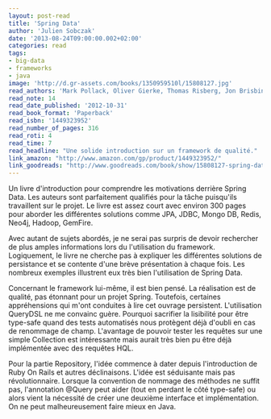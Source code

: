 ```yaml
---
layout: post-read
title: 'Spring Data'
author: 'Julien Sobczak'
date: '2013-08-24T09:00:00.002+02:00'
categories: read
tags:
- big-data
- frameworks
- java
image: 'http://d.gr-assets.com/books/1350959510l/15808127.jpg'
read_authors: 'Mark Pollack, Oliver Gierke, Thomas Risberg, Jon Brisbin, Michael Hunger'
read_note: 14
read_date_published: '2012-10-31'
read_book_format: 'Paperback'
read_isbn: '1449323952'
read_number_of_pages: 316
read_roti: 4
read_time: 7
read_headline: "Une solide introduction sur un framework de qualité."
link_amazon: "http://www.amazon.com/gp/product/1449323952/"
link_goodreads: "http://www.goodreads.com/book/show/15808127-spring-data"
---
```



Un livre d'introduction pour comprendre les motivations derrière Spring Data. Les auteurs sont parfaitement qualifiés pour la tâche puisqu'ils travaillent sur le projet. Le livre est assez court avec environ 300 pages pour aborder les différentes solutions comme JPA, JDBC, Mongo DB, Redis, Neo4j, Hadoop, GemFire.

Avec autant de sujets abordés, je ne serai pas surpris de devoir rechercher de plus amples informations lors du l'utilisation du framework. Logiquement, le livre ne cherche pas à expliquer les différentes solutions de persistance et se contente d'une brève présentation à chaque fois. Les nombreux exemples illustrent eux très bien l'utilisation de Spring Data.

Concernant le framework lui-même, il est bien pensé. La réalisation est de qualité, pas étonnant pour un projet Spring. Toutefois, certaines appréhensions qui m'ont conduites à lire cet ouvrage persistent. L'utilisation QueryDSL ne me convainc guère. Pourquoi sacrifier la lisibilité pour être type-safe quand des tests automatisés nous protègent déjà d'oubli en cas de renommage de champ. L'avantage de pouvoir tester les requêtes sur une simple Collection est intéressante mais aurait très bien pu être déjà implémentée avec des requêtes HQL.

Pour la partie Repository, l'idée commence à dater depuis l'introduction de Ruby On Rails et autres déclinaisons. L'idée est séduisante mais pas révolutionnaire. Lorsque la convention de nommage des méthodes ne suffit pas, l'annotation @Query peut aider (tout en perdant le côté type-safe) ou alors vient la nécessité de créer une deuxième interface et implémentation. On ne peut malheureusement faire mieux en Java.

